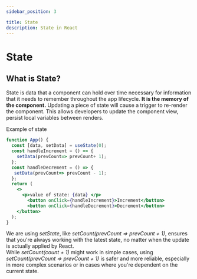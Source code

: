 ```yaml
---
sidebar_position: 3

title: State
description: State in React
---
```


# State

## What is State?

State is data that a component can hold over time necessary for information that it needs to remember throughout the app lifecycle. **It is the memory of the component.**
Updating a piece of state will cause a trigger to re-render the component.
This allows developers to update the component view, persist local variables between renders.

Example of state

```jsx live
function App() {
  const [data, setData] = useState(0);
  const handleIncrement = () => {
    setData(prevCount=> prevCount+ 1);
  };
  const handleDecrement = () => {
   setData(prevCount=> prevCount - 1);
  };
  return (
    <>
      <p>value of state: {data} </p>
        <button onClick={handleIncrement}>Increment</button>
        <button onClick={handleDecrement}>Decrement</button>
    </button>
  );
}
```

We are using _setState_, like _setCount(prevCount => prevCount + 1)_, ensures that you're always working with the latest state, no matter when the update is actually applied by React.  
While _setCount(count + 1)_ might work in simple cases, using _setCount(prevCount => prevCount + 1)_ is safer and more reliable, especially in more complex scenarios or in cases where you're dependent on the current state.

